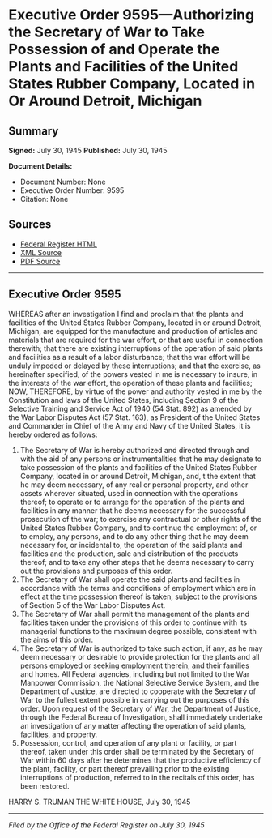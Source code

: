 # Executive Order 9595—Authorizing the Secretary of War to Take Possession of and Operate the Plants and Facilities of the United States Rubber Company, Located in Or Around Detroit, Michigan

## Summary

**Signed:** July 30, 1945
**Published:** July 30, 1945

**Document Details:**
- Document Number: None
- Executive Order Number: 9595
- Citation: None

## Sources
- [Federal Register HTML](https://www.presidency.ucsb.edu/documents/executive-order-9595-authorizing-the-secretary-war-take-possession-and-operate-the-plants)
- [XML Source](None)
- [PDF Source](None)

---

## Executive Order 9595

WHEREAS after an investigation I find and proclaim that the plants and facilities of the United States Rubber Company, located in or around Detroit, Michigan, are equipped for the manufacture and production of articles and materials that are required for the war effort, or that are useful in connection therewith; that there are existing interruptions of the operation of said plants and facilities as a result of a labor disturbance; that the war effort will be unduly impeded or delayed by these interruptions; and that the exercise, as hereinafter specified, of the powers vested in me is necessary to insure, in the interests of the war effort, the operation of these plants and facilities;
NOW, THEREFORE, by virtue of the power and authority vested in me by the Constitution and laws of the United States, including Section 9 of the Selective Training and Service Act of 1940 (54 Stat. 892) as amended by the War Labor Disputes Act (57 Stat. 163), as President of the United States and Commander in Chief of the Army and Navy of the United States, it is hereby ordered as follows:
1. The Secretary of War is hereby authorized and directed through and with the aid of any persons or instrumentalities that he may designate to take possession of the plants and facilities of the United States Rubber Company, located in or around Detroit, Michigan, and, t the extent that he may deem necessary, of any real or personal property, and other assets wherever situated, used in connection with the operations thereof; to operate or to arrange for the operation of the plants and facilities in any manner that he deems necessary for the successful prosecution of the war; to exercise any contractual or other rights of the United States Rubber Company, and to continue the employment of, or to employ, any persons, and to do any other thing that he may deem necessary for, or incidental to, the operation of the said plants and facilities and the production, sale and distribution of the products thereof; and to take any other steps that he deems necessary to carry out the provisions and purposes of this order.
2. The Secretary of War shall operate the said plants and facilities in accordance with the terms and conditions of employment which are in effect at the time possession thereof is taken, subject to the provisions of Section 5 of the War Labor Disputes Act.
3. The Secretary of War shall permit the management of the plants and facilities taken under the provisions of this order to continue with its managerial functions to the maximum degree possible, consistent with the aims of this order.
4. The Secretary of War is authorized to take such action, if any, as he may deem necessary or desirable to provide protection for the plants and all persons employed or seeking employment therein, and their families and homes. All Federal agencies, including but not limited to the War Manpower Commission, the National Selective Service System, and the Department of Justice, are directed to cooperate with the Secretary of War to the fullest extent possible in carrying out the purposes of this order. Upon request of the Secretary of War, the Department of Justice, through the Federal Bureau of Investigation, shall immediately undertake an investigation of any matter affecting the operation of said plants, facilities, and property.
5. Possession, control, and operation of any plant or facility, or part thereof, taken under this order shall be terminated by the Secretary of War within 60 days after he determines that the productive efficiency of the plant, facility, or part thereof prevailing prior to the existing interruptions of production, referred to in the recitals of this order, has been restored.

HARRY S. TRUMAN
THE WHITE HOUSE,
July 30, 1945

---

*Filed by the Office of the Federal Register on July 30, 1945*
